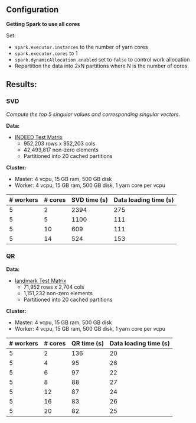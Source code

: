 ## Configuration

**Getting Spark to use all cores**

Set:

- `spark.executor.instances` to the number of yarn cores
- `spark.executor.cores` to 1
- `spark.dynamicAllocation.enabled` set to `false` to control work allocation
- Repartition the data into 2xN partitions where N is the number of cores.


## Results:

### SVD
*Compute the top 5 singular values and corresponding singular vectors.*

**Data:**
- [INDEED Test Matrix](https://sparse.tamu.edu/GHS_psdef/ldoor)
  - 952,203 rows x 952,203 cols
  - 42,493,817 non-zero elements
  - Partitioned into 20 cached partitions

**Cluster:**
- Master: 4 vcpu, 15 GB ram, 500 GB disk
- Worker: 4 vcpu, 15 GB ram, 500 GB disk, 1 yarn core per vcpu

| # workers | # cores 	| SVD time (s)	| Data loading time (s) |
|--- |---	|---	| ----    |
| 5   |  2  | 2394 | 275 |
| 5   |  5  | 1100 | 111 |
| 5   |  10 | 609 | 111 |
| 5   |  14 | 524 | 153 |

### QR
**Data:**
- [landmark Test Matrix](https://sparse.tamu.edu/Pereyra/landmark)
  - 71,952 rows x 2,704 cols
  - 1,151,232 non-zero elements
  - Partitioned into 20 cached partitions

**Cluster:**
- Master: 4 vcpu, 15 GB ram, 500 GB disk
- Worker: 4 vcpu, 15 GB ram, 500 GB disk, 1 yarn core per vcpu

| # workers | # cores | QR time (s) | Data loading time (s) |
| --- | --- | --- | --- |
|  5  |   2 | 136 |  20 |
|  5  |   4 |  95 |  26 |
|  5  |   6 |  97 |  22 |
|  5  |   8 |  88 |  27 |
|  5  |  12 |  87 |  24 |
|  5  |  16 |  83 |  26 |
|  5  |  20 |  82 |  25 |

